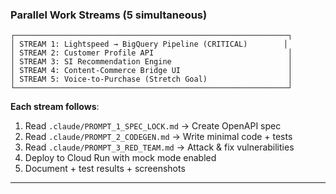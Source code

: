 ### Parallel Work Streams (5 simultaneous)

```
┌─────────────────────────────────────────────────────────────┐
│ STREAM 1: Lightspeed → BigQuery Pipeline (CRITICAL)        │
│ STREAM 2: Customer Profile API                              │
│ STREAM 3: SI Recommendation Engine                          │
│ STREAM 4: Content-Commerce Bridge UI                        │
│ STREAM 5: Voice-to-Purchase (Stretch Goal)                  │
└─────────────────────────────────────────────────────────────┘
```

**Each stream follows**:
1. Read `.claude/PROMPT_1_SPEC_LOCK.md` → Create OpenAPI spec
2. Read `.claude/PROMPT_2_CODEGEN.md` → Write minimal code + tests
3. Read `.claude/PROMPT_3_RED_TEAM.md` → Attack & fix vulnerabilities
4. Deploy to Cloud Run with mock mode enabled
5. Document + test results + screenshots

---
